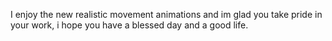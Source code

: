 I enjoy the new realistic movement animations and im glad you take pride in your work, i hope you have a blessed day and a good life.
